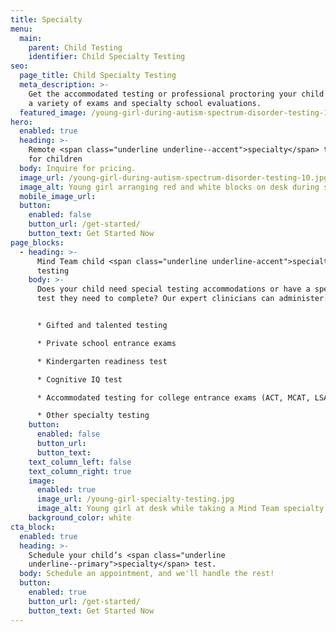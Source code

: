 ```yaml
---
title: Specialty
menu:
  main:
    parent: Child Testing
    identifier: Child Specialty Testing
seo:
  page_title: Child Specialty Testing
  meta_description: >-
    Get the accommodated testing or professional proctoring your child needs for
    a variety of exams and specialty school evaluations.
  featured_image: /young-girl-during-autism-spectrum-disorder-testing-10.jpg
hero:
  enabled: true
  heading: >-
    Remote <span class="underline underline--accent">specialty</span> testing
    for children
  body: Inquire for pricing.
  image_url: /young-girl-during-autism-spectrum-disorder-testing-10.jpg
  image_alt: Young girl arranging red and white blocks on desk during specialty testing assessment
  mobile_image_url: 
  button:
    enabled: false
    button_url: /get-started/
    button_text: Get Started Now
page_blocks:
  - heading: >-
      Mind Team child <span class="underline underline-accent">specialty</span>
      testing
    body: >-
      Does your child need special testing accommodations or have a specialty
      test they need to complete? Our expert clinicians can administer:


      * Gifted and talented testing

      * Private school entrance exams

      * Kindergarten readiness test

      * Cognitive IQ test

      * Accommodated testing for college entrance exams (ACT, MCAT, LSAT, etc.)

      * Other specialty testing
    button:
      enabled: false
      button_url:
      button_text:
    text_column_left: false
    text_column_right: true
    image:
      enabled: true
      image_url: /young-girl-specialty-testing.jpg
      image_alt: Young girl at desk while taking a Mind Team specialty testing assessment
    background_color: white
cta_block:
  enabled: true
  heading: >-
    Schedule your child’s <span class="underline
    underline--primary">specialty</span> test.
  body: Schedule an appointment, and we'll handle the rest!
  button:
    enabled: true
    button_url: /get-started/
    button_text: Get Started Now
---
```

